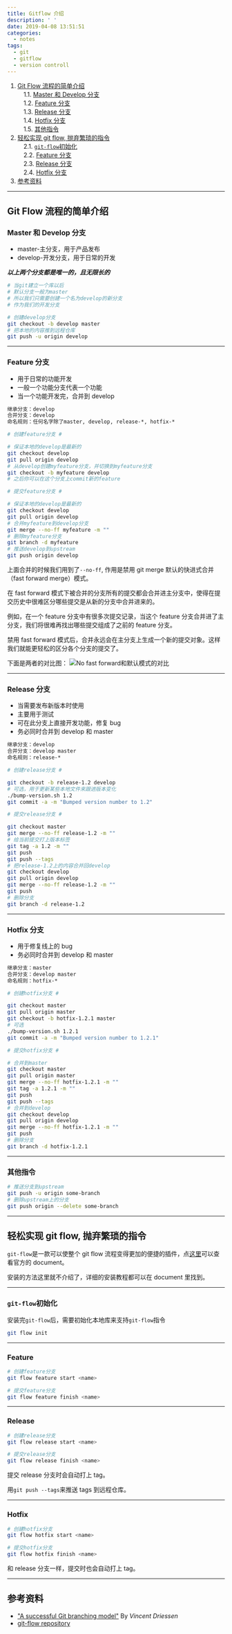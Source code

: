```yaml
---
title: Gitflow 介绍
description: ' '
date: 2019-04-08 13:51:51
categories:
  - notes
tags:
  - git
  - gitflow
  - version controll
---
```


1. [Git Flow 流程的简单介绍](#git-flow-流程的简单介绍)  
   &emsp;1.1. [Master 和 Develop 分支](#master和develop分支)  
   &emsp;1.2. [Feature 分支](#feature分支)  
   &emsp;1.3. [Release 分支](#release分支)  
   &emsp;1.4. [Hotfix 分支](#hotfix分支)  
   &emsp;1.5. [其他指令](#其他指令)
2. [轻松实现 git flow, 抛弃繁琐的指令](#轻松实现git-flow-抛弃繁琐的指令)  
   &emsp;2.1. [`git-flow`初始化](#git-flow初始化)  
   &emsp;2.2. [Feature 分支](#feature分支)  
   &emsp;2.3. [Release 分支](#release分支)  
   &emsp;2.4. [Hotfix 分支](#hotfix分支)
3. [参考资料](#参考资料)

---

## Git Flow 流程的简单介绍

### Master 和 Develop 分支

- master-主分支，用于产品发布
- develop-开发分支，用于日常的开发

_**以上两个分支都是唯一的，且无限长的**_

```bash
# 当git建立一个库以后
# 默认分支一般为master
# 所以我们只需要创建一个名为develop的新分支
# 作为我们的开发分支

# 创建develop分支
git checkout -b develop master
# 把本地的内容推到远程仓库
git push -u origin develop
```

---

### Feature 分支

- 用于日常的功能开发
- 一般一个功能分支代表一个功能
- 当一个功能开发完，合并到 develop

```txt
继承分支：develop
合并分支：develop
命名规则：任何名字除了master, develop, release-*, hotfix-*
```

```bash
# 创建feature分支 #

# 保证本地的develop是最新的
git checkout develop
git pull origin develop
# 从develop创建myfeature分支，并切换到myfeature分支
git checkout -b myfeature develop
# 之后你可以在这个分支上commit新的feature

# 提交feature分支 #

# 保证本地的develop是最新的
git checkout develop
git pull origin develop
# 合并myfeature到develop分支
git merge --no-ff myfeature -m ""
# 删除myfeature分支
git branch -d myfeature
# 推送develop到upstream
git push origin develop
```

上面合并的时候我们用到了`--no-ff`, 作用是禁用 git merge 默认的快进式合并（fast forward merge）模式。

在 fast forward 模式下被合并的分支所有的提交都会合并进主分支中，使得在提交历史中很难区分哪些提交是从新的分支中合并进来的。

例如，在一个 feature 分支中有很多次提交记录，当这个 feature 分支合并进了主分支，我们将很难再找出哪些提交组成了之前的 feature 分支。

禁用 fast forward 模式后，合并永远会在主分支上生成一个新的提交对象。这样我们就能更轻松的区分各个分支的提交了。

下面是两者的对比图：
![No fast forward和默认模式的对比](https://user-gold-cdn.xitu.io/2019/1/16/168549cbb7a5c440?w=956&h=846&f=png&s=21852)

---

### Release 分支

- 当需要发布新版本时使用
- 主要用于测试
- 可在此分支上直接开发功能，修复 bug
- 务必同时合并到 develop 和 master

```txt
继承分支：develop
合并分支：develop master
命名规则：release-*
```

```bash
# 创建release分支 #

git checkout -b release-1.2 develop
# 可选，用于更新某些本地文件来跟进版本变化
./bump-version.sh 1.2
git commit -a -m "Bumped version number to 1.2"

# 提交release分支 #

git checkout master
git merge --no-ff release-1.2 -m ""
# 给当前提交打上版本标签
git tag -a 1.2 -m ""
git push
git push --tags
# 把release-1.2上的内容合并回develop
git checkout develop
git pull origin develop
git merge --no-ff release-1.2 -m ""
git push
# 删除分支
git branch -d release-1.2
```

---

### Hotfix 分支

- 用于修复线上的 bug
- 务必同时合并到 develop 和 master

```txt
继承分支：master
合并分支：develop master
命名规则：hotfix-*
```

```bash
# 创建hotfix分支 #

git checkout master
git pull origin master
git checkout -b hotfix-1.2.1 master
# 可选
./bump-version.sh 1.2.1
git commit -a -m "Bumped version number to 1.2.1"

# 提交hotfix分支 #

# 合并到master
git checkout master
git pull origin master
git merge --no-ff hotfix-1.2.1 -m ""
git tag -a 1.2.1 -m ""
git push
git push --tags
# 合并到develop
git checkout develop
git pull origin develop
git merge --no-ff hotfix-1.2.1 -m ""
git push
# 删除分支
git branch -d hotfix-1.2.1
```

---

### 其他指令

```bash
# 推送分支到upstream
git push -u origin some-branch
# 删除upstream上的分支
git push origin --delete some-branch
```

---

## 轻松实现 git flow, 抛弃繁琐的指令

`git-flow`是一款可以使整个 git flow 流程变得更加的便捷的插件，点[这里](https://github.com/nvie/gitflow/)可以查看官方的 document。

安装的方法这里就不介绍了，详细的安装教程都可以在 document 里找到。

---

### `git-flow`初始化

安装完`git-flow`后，需要初始化本地库来支持`git-flow`指令

```bash
git flow init
```

---

### Feature

```bash
# 创建feature分支
git flow feature start <name>

# 提交feature分支
git flow feature finish <name>
```

---

### Release

```bash
# 创建release分支
git flow release start <name>

# 提交release分支
git flow release finish <name>
```

提交 release 分支时会自动打上 tag。

用`git push --tags`来推送 tags 到远程仓库。

---

### Hotfix

```bash
# 创建hotfix分支
git flow hotfix start <name>

# 提交hotfix分支
git flow hotfix finish <name>
```

和 release 分支一样，提交时也会自动打上 tag。

---

## 参考资料

- ["A successful Git branching model"](http://nvie.com/posts/a-successful-git-branching-model/) By _Vincent Driessen_
- [git-flow repository](https://github.com/nvie/gitflow/)

